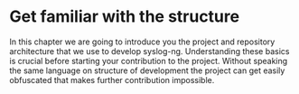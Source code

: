 # Get familiar with the structure

In this chapter we are going to introduce you the project and repository architecture that we use
to develop syslog-ng. Understanding these basics is crucial before starting your contribution 
to the project. Without speaking the same language on structure of development the project can
get easily obfuscated that makes further contribution impossible.
